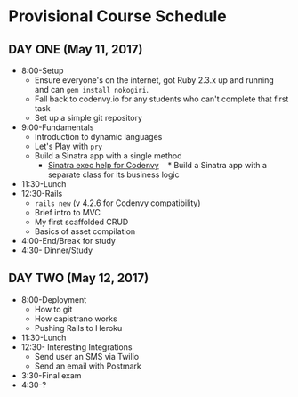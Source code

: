 # Provisional Course Schedule

## DAY ONE (May 11, 2017)
* 8:00-Setup
  * Ensure everyone's on the internet, got Ruby 2.3.x up and running and can `gem install nokogiri`.
  * Fall back to codenvy.io for any students who can't complete that first task
  * Set up a simple git repository
* 9:00-Fundamentals
  * Introduction to dynamic languages
  * Let's Play with `pry`
  * Build a Sinatra app with a single method
    * [Sinatra exec help for Codenvy](http://i.imgur.com/Yq3qQz3.png)  
  * Build a Sinatra app with a separate class for its business logic
* 11:30-Lunch
* 12:30-Rails
  * `rails new` (v 4.2.6 for Codenvy compatibility)
  * Brief intro to MVC
  * My first scaffolded CRUD
  * Basics of asset compilation
* 4:00-End/Break for study
* 4:30- Dinner/Study

## DAY TWO (May 12, 2017)
* 8:00-Deployment
  * How to git
  * How capistrano works 
  * Pushing Rails to Heroku
* 11:30-Lunch 
* 12:30- Interesting Integrations
  * Send user an SMS via Twilio
  * Send an email with Postmark
* 3:30-Final exam
* 4:30-?
